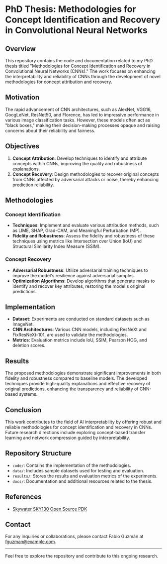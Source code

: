 # PhD Thesis: Methodologies for Concept Identification and Recovery in Convolutional Neural Networks

## Overview
This repository contains the code and documentation related to my PhD thesis titled "Methodologies for Concept Identification and Recovery in Convolutional Neural Networks (CNNs)." The work focuses on enhancing the interpretability and reliability of CNNs through the development of novel methodologies for concept attribution and recovery.

## Motivation
The rapid advancement of CNN architectures, such as AlexNet, VGG16, GoogLeNet, ResNet50, and Florence, has led to impressive performance in various image classification tasks. However, these models often act as "black boxes," making their decision-making processes opaque and raising concerns about their reliability and fairness.

## Objectives
1. **Concept Attribution**: Develop techniques to identify and attribute concepts within CNNs, improving the quality and robustness of explanations.
2. **Concept Recovery**: Design methodologies to recover original concepts from CNNs affected by adversarial attacks or noise, thereby enhancing prediction reliability.

## Methodologies
### Concept Identification
- **Techniques**: Implement and evaluate various attribution methods, such as LIME, SHAP, Grad-CAM, and Meaningful Perturbation (MP).
- **Fidelity and Robustness**: Assess the fidelity and robustness of these techniques using metrics like Intersection over Union (IoU) and Structural Similarity Index Measure (SSIM).

### Concept Recovery
- **Adversarial Robustness**: Utilize adversarial training techniques to improve the model's resilience against adversarial samples.
- **Optimization Algorithms**: Develop algorithms that generate masks to identify and recover key attributes, restoring the model's original predictions.

## Implementation
- **Dataset**: Experiments are conducted on standard datasets such as ImageNet.
- **CNN Architectures**: Various CNN models, including ResNeXt and FixResNeXt-101, are used to validate the methodologies.
- **Metrics**: Evaluation metrics include IoU, SSIM, Pearson HOG, and deletion scores.

## Results
The proposed methodologies demonstrate significant improvements in both fidelity and robustness compared to baseline models. The developed techniques provide high-quality explanations and effective recovery of original predictions, enhancing the transparency and reliability of CNN-based systems.

## Conclusion
This work contributes to the field of AI interpretability by offering robust and reliable methodologies for concept identification and recovery in CNNs. Future research directions include exploring concept-based transfer learning and network compression guided by interpretability.

## Repository Structure
- `code/`: Contains the implementation of the methodologies.
- `data/`: Includes sample datasets used for testing and evaluation.
- `results/`: Stores the results and evaluation metrics of the experiments.
- `docs/`: Documentation and additional resources related to the thesis.

## References
- [Skywater SKY130 Open Source PDK](https://www.skywatertechnology.com/sky130-open-source-pdk/)

## Contact
For any inquiries or collaborations, please contact Fabio Guzmán at fguzman@example.com.

---

Feel free to explore the repository and contribute to this ongoing research.
